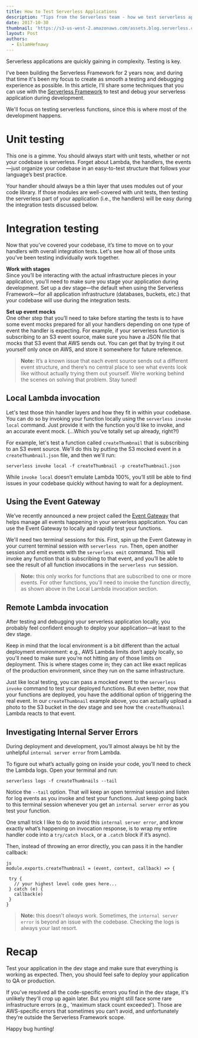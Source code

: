 ```yaml
---
title: How to Test Serverless Applications
description: "Tips from the Serverless team - how we test serverless applications."
date: 2017-10-30
thumbnail: 'https://s3-us-west-2.amazonaws.com/assets.blog.serverless.com/testing-apps.jpg'
layout: Post
authors:
  - EslamHefnawy
---
```


Serverless applications are quickly gaining in complexity. Testing is key.

I’ve been building the Serverless Framework for 2 years now, and during that time it's been my focus to create as smooth a testing and debugging experience as possible. In this article, I’ll share some techniques that you can use with the [Serverless Framework](https://www.serverless.com/framework) to test and debug your serverless application during development. 

We'll focus on testing serverless functions, since this is where most of the development happens.

# Unit testing

This one is a gimme. You should always start with unit tests, whether or not your codebase is serverless. Forget about Lambda, the handlers, the events—just organize your codebase in an easy-to-test structure that follows your language’s best practice.

Your handler should always be a thin layer that uses modules out of your code library. If those modules are well-covered with unit tests, then testing the serverless part of your application (i.e., the handlers) will be easy during the integration tests discussed below.

# Integration testing

Now that you’ve covered your codebase, it’s time to move on to your handlers with overall integration tests. Let's see how all of those units you’ve been testing individually work together.

**Work with stages**<br>
Since you’ll be interacting with the actual infrastructure pieces in your application, you'll need to make sure you stage your application during development. Set up a dev stage—the default when using the Serverless Framework—for all application infrastructure (databases, buckets, etc.) that your codebase will use during the integration tests.

**Set up event mocks**<br>
One other step that you’ll need to take before starting the tests is to have some event mocks prepared for all your handlers depending on one type of event the handler is expecting. For example, if your serverless function is subscribing to an S3 event source, make sure you have a JSON file that mocks that S3 event that AWS sends out. You can get that by trying it out yourself only once on AWS, and store it somewhere for future reference.

> **Note:** It’s a known issue that each event source sends out a different event structure, and there’s no central place to see what events look like without actually trying them out yourself. We’re working behind the scenes on solving that problem. Stay tuned!

## Local Lambda invocation

Let's test those thin handler layers and how they fit in within your codebase. You can do so by invoking your function locally using the `serverless invoke local` command. Just provide it with the function you’d like to invoke, and an accurate event mock. (...Which you’ve totally set up already, right?!)

For example, let's test a function called `createThumbnail` that is subscribing to an S3 event source. We'll do this by putting the S3 mocked event in a `createThumbnail.json` file, and then we'll run:

`serverless invoke local -f createThumbnail -p createThumbnail.json`

While `invoke local` doesn’t emulate Lambda 100%, you’ll still be able to find issues in your codebase quickly without having to wait for a deployment.

## Using the Event Gateway

We’ve recently announced a new project called the [Event Gateway](https://www.serverless.com/event-gateway) that helps manage all events happening in your serverless application. You can use the Event Gateway to locally and rapidly test your functions. 

We'll need two terminal sessions for this. First, spin up the Event Gateway in your current terminal session with `serverless run`. Then, open another session and emit events with the `serverless emit` command. This will invoke any function that is subscribing to that event, and you’ll be able to see the result of all function invocations in the `serverless run` session.

> **Note:** this only works for functions that are subscribed to one or more events. For other functions, you'll need to invoke the function directly, as shown above in the Local Lambda invocation section.

## Remote Lambda invocation

After testing and debugging your serverless application locally, you probably feel confident enough to deploy your application—at least to the dev stage. 

Keep in mind that the local environment is a bit different than the actual deployment environment: e.g., AWS Lambda limits don’t apply locally, so you'll need to make sure you’re not hitting any of those limits on deployment. This is where stages come in; they can act like exact replicas of the production environment, since they run on the same infrastructure.

Just like local testing, you can pass a mocked event to the `serverless invoke` command to test your deployed functions. But even better, now that your functions are deployed, you have the additional option of triggering the real event. In our `createThumbnail` example above, you can actually upload a photo to the S3 bucket in the dev stage and see how the `createThumbnail` Lambda reacts to that event.

## Investigating Internal Server Errors

During deployment and development, you’ll almost always be hit by the unhelpful `internal server error` from Lambda.

To figure out what’s actually going on inside your code, you’ll need to check the Lambda logs. Open your terminal and run:

`serverless logs -f createThumbnails --tail`

Notice the `--tail` option. That will keep an open terminal session and listen for log events as you invoke and test your functions. Just keep going back to this terminal session whenever you get an `internal server error` as you test your function.

One small trick I like to do to avoid this `internal server error`, and know exactly what’s happening on invocation response, is to wrap my entire handler code into a `try/catch block`, or a `.catch` block if it’s async).

Then, instead of throwing an error directly, you can pass it in the handler callback:

```
js
module.exports.createThumbnail = (event, context, callback) => {

 try {
   // your highest level code goes here...
 } catch (e) {
   callback(e)
 }
}
```

> **Note:** this doesn’t *always* work. Sometimes, the `internal server error` is beyond an issue with the codebase. Checking the logs is always your last resort.

# Recap

Test your application in the dev stage and make sure that everything is working as expected. Then, you should feel safe to deploy your application to QA or production. 

If you’ve resolved all the code-specific errors you find in the dev stage, it's unlikely they'll crop up again later. But you might still face some rare infrastructure errors (e.g., 'maximum stack count exceeded'). Those are AWS-specific errors that sometimes you can’t avoid, and unfortunately they’re outside the Serverless Framework scope.

Happy bug hunting!
